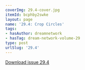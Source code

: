 ```yaml
---
coverImg: 29.4-cover.jpg
itemId: bcphby2swke
layout: page
name: '29.4: Crop Circles'
tags:
- hasAuthor: dreamnetwork
- hasTag: dream-network-volume-29
type: post
urlSlug: '29.4'
---
```

<a href="../files/pdfs/Volume_29/29.4_crop_circles.pdf" download="">Download issue 29.4</a>